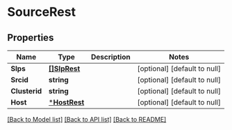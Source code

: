 # SourceRest

## Properties
Name | Type | Description | Notes
------------ | ------------- | ------------- | -------------
**Slps** | [**[]SlpRest**](SlpRest.md) |  | [optional] [default to null]
**Srcid** | **string** |  | [optional] [default to null]
**Clusterid** | **string** |  | [optional] [default to null]
**Host** | [***HostRest**](HostRest.md) |  | [optional] [default to null]

[[Back to Model list]](../README.md#documentation-for-models) [[Back to API list]](../README.md#documentation-for-api-endpoints) [[Back to README]](../README.md)

